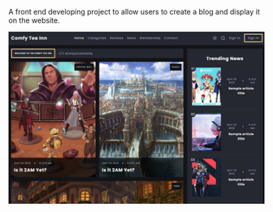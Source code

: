 A front end developing project to allow users to create a blog and display it on the website.

![Project humbnail](./preview.jpg)

